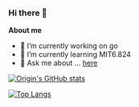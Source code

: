 ### Hi there 👋


<!-- **gengxiaoxiaoxin/gengxiaoxiaoxin** is a ✨ _special_ ✨ repository because its `README.md` (this file) appears on your GitHub profile.

Here are some ideas to get you started:

- 🔭 I’m currently working on ...
- 🌱 I’m currently learning ...
- 👯 I’m looking to collaborate on ...
- 🤔 I’m looking for help with ...
- 💬 Ask me about ...
- 📫 How to reach me: ...
- 😄 Pronouns: ...
- ⚡ Fun fact: ... -->

**About me**
- 🔭 I’m currently working on go
- 🌱 I’m currently learning MIT6.824
- 💬 Ask me about ... [here](https://github.com/gengxiaoxiaoxin/gengxiaoxiaoxin/issues)

[![Origin's GitHub stats](https://github-readme-stats.vercel.app/api?username=gengxiaoxiaoxin&show_icons=true&theme=vue-dark)](https://github.com/anuraghazra/github-readme-stats)

[![Top Langs](https://github-readme-stats.vercel.app/api/top-langs/?username=anuraghazra&layout=compact&theme=vue-dark)](https://github.com/anuraghazra/github-readme-stats)
